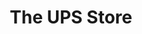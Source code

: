 ---
title: "The UPS Store"
url: /chapel-hill/the-ups-store-martin-luther-king-junior-boulevard/
shop: Kopieren
---
